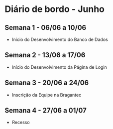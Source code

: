 # Diário de bordo - Junho

## Semana 1 - 06/06 a 10/06
- Início do Desenvolvimento do Banco de Dados

## Semana 2 - 13/06 a 17/06
- Início do Desenvolvimento da Página de Login

## Semana 3 - 20/06 a 24/06
- Inscrição da Equipe na Bragantec

## Semana 4 - 27/06 a 01/07
- Recesso
